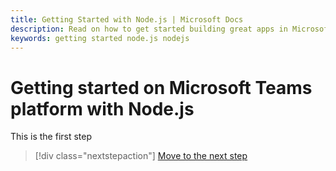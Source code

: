 ```yaml
---
title: Getting Started with Node.js | Microsoft Docs
description: Read on how to get started building great apps in Microsoft Teams using Node.js
keywords: getting started node.js nodejs
---
```

# Getting started on Microsoft Teams platform with Node.js

This is the first step

> [!div class="nextstepaction"]
> [Move to the next step](get-started-step2)
